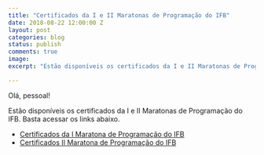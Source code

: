 ```yaml
---
title: "Certificados da I e II Maratonas de Programação do IFB"
date: 2018-08-22 12:00:00 Z
layout: post
categories: blog
status: publish
comments: true
image:
excerpt: "Estão disponíveis os certificados da I e II Maratonas de Programação do IFB."

---
```


Olá, pessoal!

Estão disponíveis os certificados da I e II Maratonas de Programação do IFB. Basta acessar os links abaixo.

- [Certificados da I Maratona de Programação do IFB](assets/1-maratona-de-programacao-ifb/certificado-participantes.pdf)
- [Certificados II Maratona de Programação do IFB](assets/2-maratona-de-programacao-ifb/certificado-participantes.pdf)